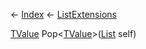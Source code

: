 ← [Index](Api-Index) ← [ListExtensions](System.Collections.Generic.ListExtensions)

[TValue]() Pop<TValue><[TValue]()>([List<T>](System.Collections.Generic.List`1) self)

